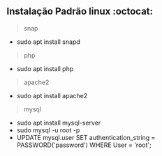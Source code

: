 ## Instalação Padrão linux :octocat:

> snap
- sudo apt install snapd
> php
- sudo apt install php
> apache2
- sudo apt install apache2
> mysql
- sudo apt install mysql-server
- sudo mysql -u root -p
- UPDATE mysql.user SET authentication_string = PASSWORD('password') WHERE User = 'root';
